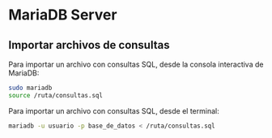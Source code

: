 # MariaDB Server

## Importar archivos de consultas

Para importar un archivo con consultas SQL, desde la consola interactiva de MariaDB:

```Bash
sudo mariadb
source /ruta/consultas.sql
```

Para importar un archivo con consultas SQL, desde el terminal:

```bash
mariadb -u usuario -p base_de_datos < /ruta/consultas.sql
```
